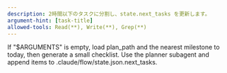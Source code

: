 ```yaml
---
description: 2時間以下のタスクに分割し、state.next_tasks を更新します。
argument-hint: [task-title]
allowed-tools: Read(**), Write(**), Grep(**)
---
```

If "$ARGUMENTS" is empty, load plan_path and the nearest milestone to today, then generate a small checklist.
Use the planner subagent and append items to .claude/flow/state.json.next_tasks.